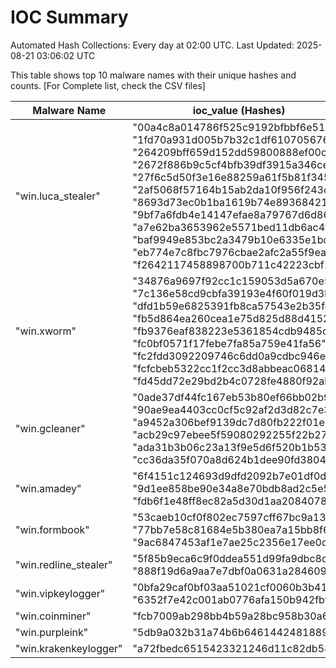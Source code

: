 # IOC Summary

Automated Hash Collections: Every day at 02:00 UTC. Last Updated: 2025-08-21 03:06:02 UTC

This table shows top 10 malware names with their unique hashes and counts. [For Complete list, check the CSV files]

| Malware Name | ioc_value (Hashes) | Count |
|--------------|--------------------|-------|
|  "win.luca_stealer" |  "00a4c8a014786f525c9192bfbbf6e514"<br> "1fd70a931d005b7b32c1df6107056762"<br> "264209bff659d152dd59800888ef00c3"<br> "2672f886b9c5cf4bfb39df3915a346ce"<br> "27f6c5d50f3e16e88259a61f5b81f345"<br> "2af5068f57164b15ab2da10f956f243c"<br> "8693d73ec0b1ba1619b74e8936842123"<br> "9bf7a6fdb4e14147efae8a79767d6d86"<br> "a7e62ba3653962e5571bed11db6ac4f8"<br> "baf9949e853bc2a3479b10e6335e1bd2"<br> "eb774e7c8fbc7976cbae2afc2a55f9ea"<br> "f2642117458898700b711c42223cbf1f" | 12 |
|  "win.xworm" |  "34876a9697f92cc1c159053d5a670e5d"<br> "7c136e58cd9cbfa39193e4f60f019d3b"<br> "dfd1b59e6825391fb8ca57543e2b35fd"<br> "fb5d864ea260cea1e75d825d88d4152b"<br> "fb9376eaf838223e5361854cdb9485cd"<br> "fc0bf0571f17febe7fa85a759e41fa56"<br> "fc2fdd3092209746c6dd0a9cdbc946e1"<br> "fcfcbeb5322cc1f2cc3d8abbeac06814"<br> "fd45dd72e29bd2b4c0728fe4880f92ab" | 9 |
|  "win.gcleaner" |  "0ade37df44fc167eb53b80ef66bb02b9"<br> "90ae9ea4403cc0cf5c92af2d3d82c7e3"<br> "a9452a306bef9139dc7d80fb222f01e7"<br> "acb29c97ebee5f59080292255f22b272"<br> "ada31b3b06c23a13f9e5d6f520b1b539"<br> "cc36da35f070a8d624b1dee90fd38046" | 6 |
|  "win.amadey" |  "6f4151c124693d9dfd2092b7e01df0d4"<br> "9d1ee858be90e34a8e70bdb8ad2c5e5a"<br> "fdb6f1e48ff8ec82a5d30d1aa2084078" | 3 |
|  "win.formbook" |  "53caeb10cf0f802ec7597cff67bc9a13"<br> "77bb7e58c81684e5b380ea7a15bb8f6a"<br> "9ac6847453af1e7ae25c2356e17ee0df" | 3 |
|  "win.redline_stealer" |  "5f85b9eca6c9f0ddea551d99fa9dbc8d"<br> "888f19d6a9aa7e7dbf0a0631a2846092" | 2 |
|  "win.vipkeylogger" |  "0bfa29caf0bf03aa51021cf0060b3b41"<br> "6352f7e42c001ab0776afa150b942fbf" | 2 |
|  "win.coinminer" |  "fcb7009ab298bb4b59a28bc958b30a6d" | 1 |
|  "win.purpleink" |  "5db9a032b31a74b6b64614424818899f" | 1 |
|  "win.krakenkeylogger" |  "a72fbedc6515423321246d11c82db58e" | 1 |